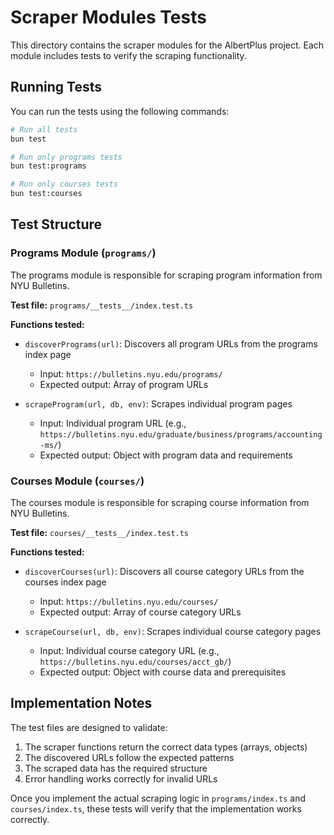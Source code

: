 # Scraper Modules Tests

This directory contains the scraper modules for the AlbertPlus project. Each module includes tests to verify the scraping functionality.

## Running Tests

You can run the tests using the following commands:

```bash
# Run all tests
bun test

# Run only programs tests
bun test:programs

# Run only courses tests
bun test:courses
```

## Test Structure

### Programs Module (`programs/`)

The programs module is responsible for scraping program information from NYU Bulletins.

**Test file:** `programs/__tests__/index.test.ts`

**Functions tested:**
- `discoverPrograms(url)`: Discovers all program URLs from the programs index page
  - Input: `https://bulletins.nyu.edu/programs/`
  - Expected output: Array of program URLs
  
- `scrapeProgram(url, db, env)`: Scrapes individual program pages
  - Input: Individual program URL (e.g., `https://bulletins.nyu.edu/graduate/business/programs/accounting-ms/`)
  - Expected output: Object with program data and requirements

### Courses Module (`courses/`)

The courses module is responsible for scraping course information from NYU Bulletins.

**Test file:** `courses/__tests__/index.test.ts`

**Functions tested:**
- `discoverCourses(url)`: Discovers all course category URLs from the courses index page
  - Input: `https://bulletins.nyu.edu/courses/`
  - Expected output: Array of course category URLs
  
- `scrapeCourse(url, db, env)`: Scrapes individual course category pages
  - Input: Individual course category URL (e.g., `https://bulletins.nyu.edu/courses/acct_gb/`)
  - Expected output: Object with course data and prerequisites

## Implementation Notes

The test files are designed to validate:
1. The scraper functions return the correct data types (arrays, objects)
2. The discovered URLs follow the expected patterns
3. The scraped data has the required structure
4. Error handling works correctly for invalid URLs

Once you implement the actual scraping logic in `programs/index.ts` and `courses/index.ts`, these tests will verify that the implementation works correctly.
